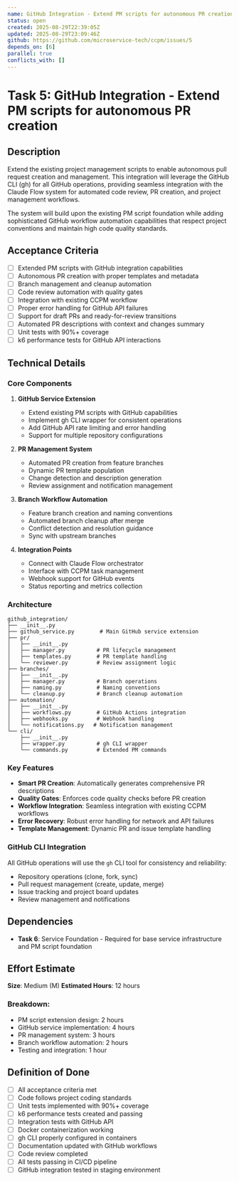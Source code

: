 ```yaml
---
name: GitHub Integration - Extend PM scripts for autonomous PR creation
status: open
created: 2025-08-29T22:39:05Z
updated: 2025-08-29T23:09:46Z
github: https://github.com/microservice-tech/ccpm/issues/5
depends_on: [6]
parallel: true
conflicts_with: []
---
```


# Task 5: GitHub Integration - Extend PM scripts for autonomous PR creation

## Description

Extend the existing project management scripts to enable autonomous pull request creation and management. This integration will leverage the GitHub CLI (gh) for all GitHub operations, providing seamless integration with the Claude Flow system for automated code review, PR creation, and project management workflows.

The system will build upon the existing PM script foundation while adding sophisticated GitHub workflow automation capabilities that respect project conventions and maintain high code quality standards.

## Acceptance Criteria

- [ ] Extended PM scripts with GitHub integration capabilities
- [ ] Autonomous PR creation with proper templates and metadata
- [ ] Branch management and cleanup automation
- [ ] Code review automation with quality gates
- [ ] Integration with existing CCPM workflow
- [ ] Proper error handling for GitHub API failures
- [ ] Support for draft PRs and ready-for-review transitions
- [ ] Automated PR descriptions with context and changes summary
- [ ] Unit tests with 90%+ coverage
- [ ] k6 performance tests for GitHub API interactions

## Technical Details

### Core Components

1. **GitHub Service Extension**
   - Extend existing PM scripts with GitHub capabilities
   - Implement gh CLI wrapper for consistent operations
   - Add GitHub API rate limiting and error handling
   - Support for multiple repository configurations

2. **PR Management System**
   - Automated PR creation from feature branches
   - Dynamic PR template population
   - Change detection and description generation
   - Review assignment and notification management

3. **Branch Workflow Automation**
   - Feature branch creation and naming conventions
   - Automated branch cleanup after merge
   - Conflict detection and resolution guidance
   - Sync with upstream branches

4. **Integration Points**
   - Connect with Claude Flow orchestrator
   - Interface with CCPM task management
   - Webhook support for GitHub events
   - Status reporting and metrics collection

### Architecture

```
github_integration/
├── __init__.py
├── github_service.py        # Main GitHub service extension
├── pr/
│   ├── __init__.py
│   ├── manager.py          # PR lifecycle management
│   ├── templates.py        # PR template handling
│   └── reviewer.py         # Review assignment logic
├── branches/
│   ├── __init__.py
│   ├── manager.py          # Branch operations
│   ├── naming.py           # Naming conventions
│   └── cleanup.py          # Branch cleanup automation
├── automation/
│   ├── __init__.py
│   ├── workflows.py        # GitHub Actions integration
│   ├── webhooks.py         # Webhook handling
│   └── notifications.py   # Notification management
└── cli/
    ├── __init__.py
    ├── wrapper.py          # gh CLI wrapper
    └── commands.py         # Extended PM commands
```

### Key Features

- **Smart PR Creation**: Automatically generates comprehensive PR descriptions
- **Quality Gates**: Enforces code quality checks before PR creation
- **Workflow Integration**: Seamless integration with existing CCPM workflows
- **Error Recovery**: Robust error handling for network and API failures
- **Template Management**: Dynamic PR and issue template handling

### GitHub CLI Integration

All GitHub operations will use the `gh` CLI tool for consistency and reliability:
- Repository operations (clone, fork, sync)
- Pull request management (create, update, merge)
- Issue tracking and project board updates
- Review management and notifications

## Dependencies

- **Task 6**: Service Foundation - Required for base service infrastructure and PM script foundation

## Effort Estimate

**Size**: Medium (M)
**Estimated Hours**: 12 hours

### Breakdown:
- PM script extension design: 2 hours
- GitHub service implementation: 4 hours
- PR management system: 3 hours
- Branch workflow automation: 2 hours
- Testing and integration: 1 hour

## Definition of Done

- [ ] All acceptance criteria met
- [ ] Code follows project coding standards
- [ ] Unit tests implemented with 90%+ coverage
- [ ] k6 performance tests created and passing
- [ ] Integration tests with GitHub API
- [ ] Docker containerization working
- [ ] gh CLI properly configured in containers
- [ ] Documentation updated with GitHub workflows
- [ ] Code review completed
- [ ] All tests passing in CI/CD pipeline
- [ ] GitHub integration tested in staging environment
